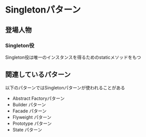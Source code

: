 # Singletonパターン
## 登場人物
### Singleton役
Singleton役は唯一のインスタンスを得るためのstaticメソッドをもつ

## 関連しているパターン
以下のパターンではSingletonパターンが使われることがある
- Abstract Factoryパターン
- Builder パターン
- Facade パターン
- Flyweight パターン
- Prototype パターン
- State パターン
